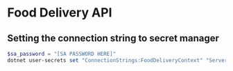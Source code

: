 # Food Delivery API

## Setting the connection string to secret manager
```powershell 
$sa_password = "[SA PASSWORD HERE]"
dotnet user-secrets set "ConnectionStrings:FoodDeliveryContext" "Server=localhost; Database=FoodDelivery; User Id=sa; Password= $sa_password; TrustServerCertificate=True"
```